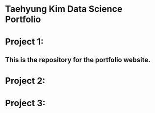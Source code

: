 # Taehyung Kim Data Science Portfolio

# Project 1:
## This is the repository for the portfolio website.

# Project 2:

# Project 3:
